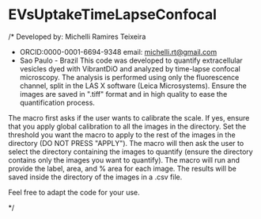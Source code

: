 # EVsUptakeTimeLapseConfocal
/* Developed by: Michelli Ramires Teixeira
 *  ORCID:0000-0001-6694-9348		  email: michelli.rt@gmail.com
 *  Sao Paulo - Brazil
This code was developed to quantify extracellular vesicles dyed with VibrantDiO and analyzed by time-lapse confocal microscopy. The analysis is performed using only the fluorescence channel, split in the LAS X software (Leica Microsystems). Ensure the images are saved in ".tiff" format and in high quality to ease the quantification process.

The macro first asks if the user wants to calibrate the scale. If yes, ensure that you apply global calibration to all the images in the directory.
Set the threshold you want the macro to apply to the rest of the images in the directory (DO NOT PRESS "APPLY").
The macro will then ask the user to select the directory containing the images to quantify (ensure the directory contains only the images you want to quantify).
The macro will run and provide the label, area, and % area for each image.
The results will be saved inside the directory of the images in a .csv file.

Feel free to adapt the code for your use.

*/

